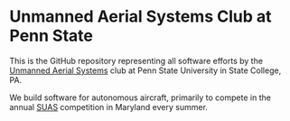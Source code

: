 # Unmanned Aerial Systems Club at Penn State
This is the GitHub repository representing all software efforts by the [Unmanned Aerial Systems](https://www.uas.engr.psu.edu/) club at Penn State University in State College, PA.

We build software for autonomous aircraft, primarily to compete in the annual [SUAS](https://suas-competition.org/) competition in Maryland every summer.
